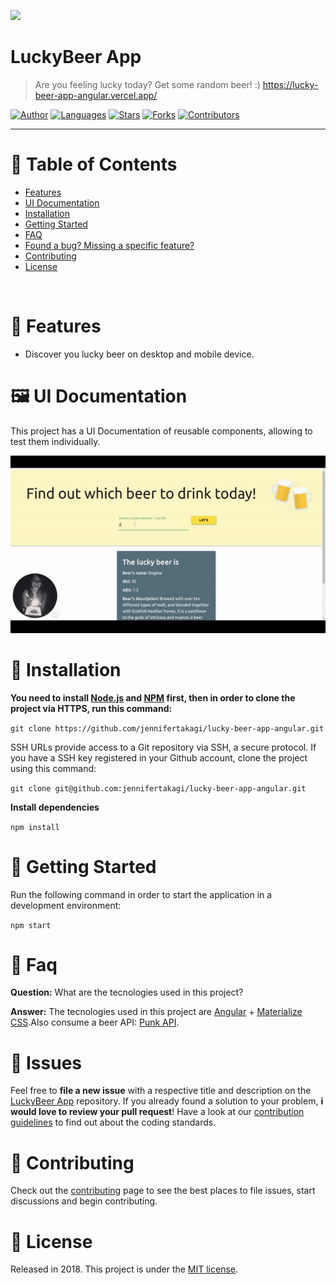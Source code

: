 <p align="left">
   <img src="docs/logo.png" />
</p>

# LuckyBeer App

> Are you feeling lucky today? Get some random beer! :) https://lucky-beer-app-angular.vercel.app/

[![Author](https://img.shields.io/badge/author-jennifertakagi-ff9000?style=flat-square)](https://github.com/jennifertakagi)
[![Languages](https://img.shields.io/github/languages/count/jennifertakagi/lucky-beer-app-angular?color=%23ff9000&style=flat-square)](#)
[![Stars](https://img.shields.io/github/stars/jennifertakagi/lucky-beer-app-angular?color=ff9000&style=flat-square)](https://github.com/jennifertakagi/lucky-beer-app-angular/stargazers)
[![Forks](https://img.shields.io/github/forks/jennifertakagi/lucky-beer-app-angular?color=%23ff9000&style=flat-square)](https://github.com/jennifertakagi/lucky-beer-app-angular/network/members)
[![Contributors](https://img.shields.io/github/contributors/jennifertakagi/lucky-beer-app-angular?color=ff9000&style=flat-square)](https://github.com/jennifertakagi/news-app-react/graphs/contributors)

---

# :pushpin: Table of Contents

* [Features](#rocket-features)
* [UI Documentation](#framed_picture-ui-documentation)
* [Installation](#construction_worker-installation)
* [Getting Started](#runner-getting-started)
* [FAQ](#postbox-faq)
* [Found a bug? Missing a specific feature?](#bug-issues)
* [Contributing](#tada-contributing)
* [License](#closed_book-license)

<br />

# :rocket: Features

* Discover you lucky beer on desktop and mobile device.

# :framed_picture: UI Documentation
This project has a UI Documentation of reusable components, allowing to test them individually.

<p align="left">
   <img src="docs/lucky-beer-app.gif" />
</p>

# :construction_worker: Installation

**You need to install [Node.js](https://nodejs.org/en/download/) and [NPM](https://www.npmjs.com/) first, then in order to clone the project via HTTPS, run this command:**

```git clone https://github.com/jennifertakagi/lucky-beer-app-angular.git```

SSH URLs provide access to a Git repository via SSH, a secure protocol. If you have a SSH key registered in your Github account, clone the project using this command:

```git clone git@github.com:jennifertakagi/lucky-beer-app-angular.git```

**Install dependencies**

```npm install```

# :runner: Getting Started

Run the following command in order to start the application in a development environment:

```npm start```

# :postbox: Faq

**Question:** What are the tecnologies used in this project?

**Answer:** The tecnologies used in this project are [Angular](https://angularjs.org/) + [Materialize CSS](https://materializecss.com/getting-started.html).Also consume a beer API: [Punk API](https://api.punkapi.com/v2/beers/).

# :bug: Issues

Feel free to **file a new issue** with a respective title and description on the [LuckyBeer App](https://github.com/jennifertakagi/lucky-beer-app-angular/issues) repository. If you already found a solution to your problem, **i would love to review your pull request**! Have a look at our [contribution guidelines](https://github.com/jennifertakagi/lucky-beer-app-angular/blob/master/CONTRIBUTING.md) to find out about the coding standards.

# :tada: Contributing

Check out the [contributing](https://github.com/jennifertakagi/lucky-beer-app-angular/blob/master/CONTRIBUTING.md) page to see the best places to file issues, start discussions and begin contributing.

# :closed_book: License

Released in 2018.
This project is under the [MIT license](https://github.com/jennifertakagi/lucky-beer-app-angular/master/LICENSE).
